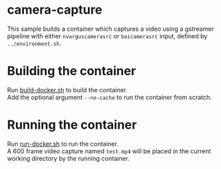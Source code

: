 # camera-capture

This sample builds a container which captures a video using a gstreamer pipeline with either `nvarguscamerasrc` or 
`baicamerasrc` input, defined by `../environment.sh`. 

# Building the container

Run [build-docker.sh](build-docker.sh) to build the container.  
Add the optional argument `--no-cache` to run the container from scratch.

# Running the container

Run [run-docker.sh](run-docker.sh) to run the container.  
A 600 frame video capture named `test.mp4` will be placed in the current working directory by the running container.